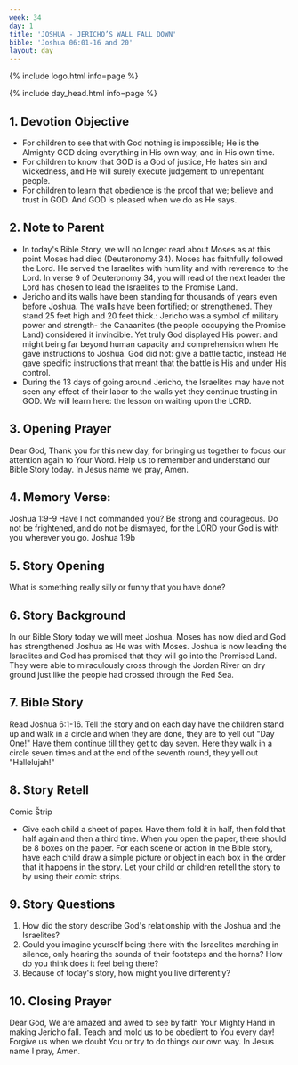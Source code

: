 ```yaml
---
week: 34
day: 1
title: 'JOSHUA - JERICHO’S WALL FALL DOWN'
bible: 'Joshua 06:01-16 and 20'
layout: day
---
```



{% include logo.html info=page %}

{% include day_head.html info=page %}

## 1. Devotion Objective
- For children to see that with God nothing is impossible; He is the Almighty GOD doing everything in His own way, and in His own time.
- For children to know that GOD is a God of justice, He hates sin and wickedness, and He will surely execute judgement to unrepentant people.
- For children to learn that obedience is the proof that we; believe and trust in GOD. And GOD is pleased when we do as He says.

## 2. Note to Parent
- In today's Bible Story, we will no longer read about Moses as at this point Moses had died (Deuteronomy 34). Moses has faithfully followed the Lord. He served the Israelites with humility and with reverence to the Lord. In verse 9 of Deuteronomy 34, you will read of the next leader the Lord has chosen to lead the Israelites to the Promise Land.
- Jericho and its walls have been standing for thousands of years even before Joshua. The walls have been fortified; or strengthened. They stand 25 feet high and 20 feet thick.: Jericho was a symbol of military power and strength- the Canaanites (the people occupying the Promise Land) considered it invincible. Yet truly God displayed His power: and might being far beyond human capacity and comprehension when He gave instructions to Joshua. God did not: give a battle tactic, instead He gave specific instructions that meant that the battle is His and under His control.
- During the 13 days of going around Jericho, the Israelites may have not seen any effect of their labor to the walls yet they continue trusting in GOD. We will learn here: the lesson on waiting upon the LORD.

## 3. Opening Prayer
Dear God, Thank you for this new day, for bringing us together to focus our attention again to Your Word. Help us to remember and understand our Bible Story today. In Jesus name we pray, Amen.

## 4. Memory Verse:
Joshua 1:9-9 Have I not commanded you? Be strong and courageous. Do not be frightened, and do not be dismayed, for the LORD your God is with you wherever you go. Joshua 1:9b

## 5. Story Opening
What is something really silly or funny that you have done?

## 6. Story Background
In our Bible Story today we will meet Joshua. Moses has now died and God has strengthened Joshua as He was with Moses. Joshua is now leading the Israelites and God has promised that they will go into the Promised Land. They were able to miraculously cross through the Jordan River on dry ground just like the people had crossed through the Red Sea.
## 7. Bible Story
 Read Joshua 6:1-16. Tell the story and on each day have the children stand up and walk in a circle and when they are done, they are to yell out "Day One!" Have them continue till they get to day seven. Here they walk in a circle seven times and at the end of the seventh round, they yell out "Hallelujah!"
## 8. Story Retell
 Comic Štrip
- Give each child a sheet of paper. Have them fold it in half, then fold that half again and then a third time. When you open the paper, there should be 8 boxes on the paper. For each scene or action in the Bible story, have each child draw a simple picture or object in each box in the order that it happens in the story. Let your child or children retell the story to by using their comic strips.
## 9. Story Questions
1. How did the story describe God's relationship with the Joshua and the Israelites?
2. Could you imagine yourself being there with the Israelites marching in silence, only hearing the sounds of their footsteps and the horns? How do you think does it feel being there?
3. Because of today's story, how might you live differently?

## 10. Closing Prayer
Dear God, We are amazed and awed to see by faith Your Mighty Hand in making Jericho fall. Teach and mold us to be obedient to You every day! Forgive us when we doubt You or try to do things our own way. In Jesus name I pray, Amen.


